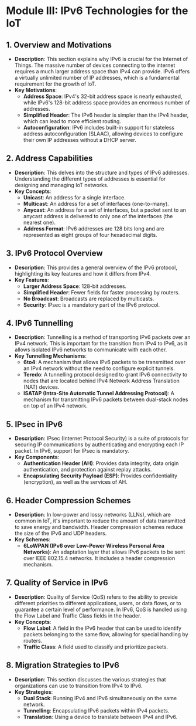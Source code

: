 # Module III: IPv6 Technologies for the IoT

## 1. Overview and Motivations
- **Description**: This section explains why IPv6 is crucial for the Internet of Things. The massive number of devices connecting to the internet requires a much larger address space than IPv4 can provide. IPv6 offers a virtually unlimited number of IP addresses, which is a fundamental requirement for the growth of IoT.
- **Key Motivations**:
    - **Address Space**: IPv4's 32-bit address space is nearly exhausted, while IPv6's 128-bit address space provides an enormous number of addresses.
    - **Simplified Header**: The IPv6 header is simpler than the IPv4 header, which can lead to more efficient routing.
    - **Autoconfiguration**: IPv6 includes built-in support for stateless address autoconfiguration (SLAAC), allowing devices to configure their own IP addresses without a DHCP server.

## 2. Address Capabilities
- **Description**: This delves into the structure and types of IPv6 addresses. Understanding the different types of addresses is essential for designing and managing IoT networks.
- **Key Concepts**:
    - **Unicast**: An address for a single interface.
    - **Multicast**: An address for a set of interfaces (one-to-many).
    - **Anycast**: An address for a set of interfaces, but a packet sent to an anycast address is delivered to only one of the interfaces (the nearest one).
    - **Address Format**: IPv6 addresses are 128 bits long and are represented as eight groups of four hexadecimal digits.

## 3. IPv6 Protocol Overview
- **Description**: This provides a general overview of the IPv6 protocol, highlighting its key features and how it differs from IPv4.
- **Key Features**:
    - **Larger Address Space**: 128-bit addresses.
    - **Simplified Header**: Fewer fields for faster processing by routers.
    - **No Broadcast**: Broadcasts are replaced by multicasts.
    - **Security**: IPsec is a mandatory part of the IPv6 protocol.

## 4. IPv6 Tunnelling
- **Description**: Tunnelling is a method of transporting IPv6 packets over an IPv4 network. This is important for the transition from IPv4 to IPv6, as it allows isolated IPv6 networks to communicate with each other.
- **Key Tunnelling Mechanisms**:
    - **6to4**: A mechanism that allows IPv6 packets to be transmitted over an IPv4 network without the need to configure explicit tunnels.
    - **Teredo**: A tunnelling protocol designed to grant IPv6 connectivity to nodes that are located behind IPv4 Network Address Translation (NAT) devices.
    - **ISATAP (Intra-Site Automatic Tunnel Addressing Protocol)**: A mechanism for transmitting IPv6 packets between dual-stack nodes on top of an IPv4 network.

## 5. IPsec in IPv6
- **Description**: IPsec (Internet Protocol Security) is a suite of protocols for securing IP communications by authenticating and encrypting each IP packet. In IPv6, support for IPsec is mandatory.
- **Key Components**:
    - **Authentication Header (AH)**: Provides data integrity, data origin authentication, and protection against replay attacks.
    - **Encapsulating Security Payload (ESP)**: Provides confidentiality (encryption), as well as the services of AH.

## 6. Header Compression Schemes
- **Description**: In low-power and lossy networks (LLNs), which are common in IoT, it's important to reduce the amount of data transmitted to save energy and bandwidth. Header compression schemes reduce the size of the IPv6 and UDP headers.
- **Key Schemes**:
    - **6LoWPAN (IPv6 over Low-Power Wireless Personal Area Networks)**: An adaptation layer that allows IPv6 packets to be sent over IEEE 802.15.4 networks. It includes a header compression mechanism.

## 7. Quality of Service in IPv6
- **Description**: Quality of Service (QoS) refers to the ability to provide different priorities to different applications, users, or data flows, or to guarantee a certain level of performance. In IPv6, QoS is handled using the Flow Label and Traffic Class fields in the header.
- **Key Concepts**:
    - **Flow Label**: A field in the IPv6 header that can be used to identify packets belonging to the same flow, allowing for special handling by routers.
    - **Traffic Class**: A field used to classify and prioritize packets.

## 8. Migration Strategies to IPv6
- **Description**: This section discusses the various strategies that organizations can use to transition from IPv4 to IPv6.
- **Key Strategies**:
    - **Dual Stack**: Running IPv4 and IPv6 simultaneously on the same network.
    - **Tunnelling**: Encapsulating IPv6 packets within IPv4 packets.
    - **Translation**: Using a device to translate between IPv4 and IPv6.